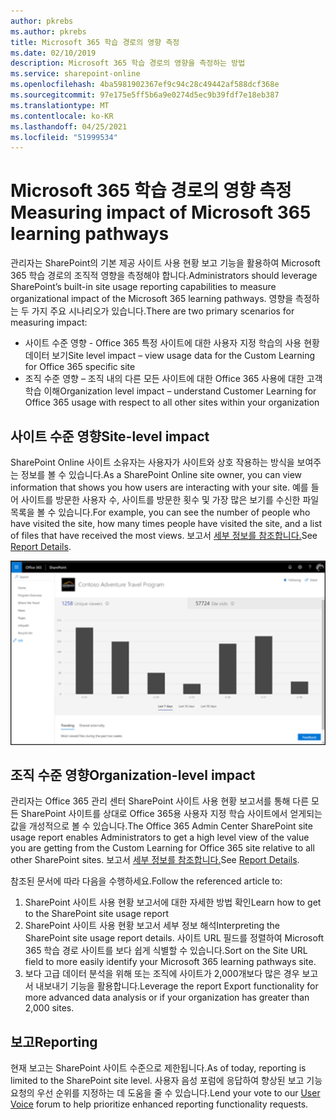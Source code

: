```yaml
---
author: pkrebs
ms.author: pkrebs
title: Microsoft 365 학습 경로의 영향 측정
ms.date: 02/10/2019
description: Microsoft 365 학습 경로의 영향을 측정하는 방법
ms.service: sharepoint-online
ms.openlocfilehash: 4ba5981902367ef9c94c28c49442af588dcf368e
ms.sourcegitcommit: 97e175e5ff5b6a9e0274d5ec9b39fdf7e18eb387
ms.translationtype: MT
ms.contentlocale: ko-KR
ms.lasthandoff: 04/25/2021
ms.locfileid: "51999534"
---
```

# <a name="measuring-impact-of-microsoft-365-learning-pathways"></a><span data-ttu-id="5bca2-103">Microsoft 365 학습 경로의 영향 측정</span><span class="sxs-lookup"><span data-stu-id="5bca2-103">Measuring impact of Microsoft 365 learning pathways</span></span>

<span data-ttu-id="5bca2-104">관리자는 SharePoint의 기본 제공 사이트 사용 현황 보고 기능을 활용하여 Microsoft 365 학습 경로의 조직적 영향을 측정해야 합니다.</span><span class="sxs-lookup"><span data-stu-id="5bca2-104">Administrators should leverage SharePoint’s built-in site usage reporting capabilities to measure organizational impact of the Microsoft 365 learning pathways.</span></span> <span data-ttu-id="5bca2-105">영향을 측정하는 두 가지 주요 시나리오가 있습니다.</span><span class="sxs-lookup"><span data-stu-id="5bca2-105">There are two primary scenarios for measuring impact:</span></span> 
- <span data-ttu-id="5bca2-106">사이트 수준 영향 - Office 365 특정 사이트에 대한 사용자 지정 학습의 사용 현황 데이터 보기</span><span class="sxs-lookup"><span data-stu-id="5bca2-106">Site level impact – view usage data for the Custom Learning for Office 365 specific site</span></span> 
- <span data-ttu-id="5bca2-107">조직 수준 영향 – 조직 내의 다른 모든 사이트에 대한 Office 365 사용에 대한 고객 학습 이해</span><span class="sxs-lookup"><span data-stu-id="5bca2-107">Organization level impact – understand Customer Learning for Office 365 usage with respect to all other sites within your organization</span></span>

## <a name="site-level-impact"></a><span data-ttu-id="5bca2-108">사이트 수준 영향</span><span class="sxs-lookup"><span data-stu-id="5bca2-108">Site-level impact</span></span>

<span data-ttu-id="5bca2-109">SharePoint Online 사이트 소유자는 사용자가 사이트와 상호 작용하는 방식을 보여주는 정보를 볼 수 있습니다.</span><span class="sxs-lookup"><span data-stu-id="5bca2-109">As a SharePoint Online site owner, you can view information that shows you how users are interacting with your site.</span></span> <span data-ttu-id="5bca2-110">예를 들어 사이트를 방문한 사용자 수, 사이트를 방문한 횟수 및 가장 많은 보기를 수신한 파일 목록을 볼 수 있습니다.</span><span class="sxs-lookup"><span data-stu-id="5bca2-110">For example, you can see the number of people who have visited the site, how many times people have visited the site, and a list of files that have received the most views.</span></span> <span data-ttu-id="5bca2-111">보고서 [세부 정보를 참조합니다.](https://support.office.com/article/view-usage-data-for-your-sharepoint-site-2fa8ddc2-c4b3-4268-8d26-a772dc55779e)</span><span class="sxs-lookup"><span data-stu-id="5bca2-111">See [Report Details](https://support.office.com/article/view-usage-data-for-your-sharepoint-site-2fa8ddc2-c4b3-4268-8d26-a772dc55779e).</span></span> 

![cg-measureimpactreport.png](media/cg-measureimpactreport.png)

## <a name="organization-level-impact"></a><span data-ttu-id="5bca2-113">조직 수준 영향</span><span class="sxs-lookup"><span data-stu-id="5bca2-113">Organization-level impact</span></span>
<span data-ttu-id="5bca2-114">관리자는 Office 365 관리 센터 SharePoint 사이트 사용 현황 보고서를 통해 다른 모든 SharePoint 사이트를 상대로 Office 365용 사용자 지정 학습 사이트에서 얻게되는 값을 개성적으로 볼 수 있습니다.</span><span class="sxs-lookup"><span data-stu-id="5bca2-114">The Office 365 Admin Center SharePoint site usage report enables Administrators to get a high level view of the value you are getting from the Custom Learning for Office 365 site relative to all other SharePoint sites.</span></span> <span data-ttu-id="5bca2-115">보고서 [세부 정보를 참조합니다.](/office365/admin/activity-reports/sharepoint-site-usage?view=o365-worldwide)</span><span class="sxs-lookup"><span data-stu-id="5bca2-115">See [Report Details](/office365/admin/activity-reports/sharepoint-site-usage?view=o365-worldwide).</span></span>
 
<span data-ttu-id="5bca2-116">참조된 문서에 따라 다음을 수행하세요.</span><span class="sxs-lookup"><span data-stu-id="5bca2-116">Follow the referenced article to:</span></span> 
1. <span data-ttu-id="5bca2-117">SharePoint 사이트 사용 현황 보고서에 대한 자세한 방법 확인</span><span class="sxs-lookup"><span data-stu-id="5bca2-117">Learn how to get to the SharePoint site usage report</span></span> 
2. <span data-ttu-id="5bca2-118">SharePoint 사이트 사용 현황 보고서 세부 정보 해석</span><span class="sxs-lookup"><span data-stu-id="5bca2-118">Interpreting the SharePoint site usage report details.</span></span> <span data-ttu-id="5bca2-119">사이트 URL 필드를 정렬하여 Microsoft 365 학습 경로 사이트를 보다 쉽게 식별할 수 있습니다.</span><span class="sxs-lookup"><span data-stu-id="5bca2-119">Sort on the Site URL field to more easily identify your Microsoft 365 learning pathways site.</span></span> 
3. <span data-ttu-id="5bca2-120">보다 고급 데이터 분석을 위해 또는 조직에 사이트가 2,000개보다 많은 경우 보고서 내보내기 기능을 활용합니다.</span><span class="sxs-lookup"><span data-stu-id="5bca2-120">Leverage the report Export functionality for more advanced data analysis or if your organization has greater than 2,000 sites.</span></span> 

## <a name="reporting"></a><span data-ttu-id="5bca2-121">보고</span><span class="sxs-lookup"><span data-stu-id="5bca2-121">Reporting</span></span>

<span data-ttu-id="5bca2-122">현재 보고는 SharePoint 사이트 수준으로 제한됩니다.</span><span class="sxs-lookup"><span data-stu-id="5bca2-122">As of today, reporting is limited to the SharePoint site level.</span></span> <span data-ttu-id="5bca2-123">사용자 음성 포럼에 [](https://go.microsoft.com/fwlink/?linkid=2109552) 응답하여 향상된 보고 기능 요청의 우선 순위를 지정하는 데 도움을 줄 수 있습니다.</span><span class="sxs-lookup"><span data-stu-id="5bca2-123">Lend your vote to our [User Voice](https://go.microsoft.com/fwlink/?linkid=2109552) forum to help prioritize enhanced reporting functionality requests.</span></span>